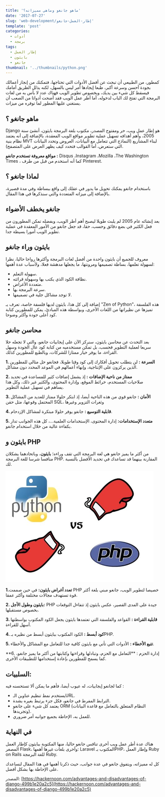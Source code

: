 ```yaml
---
title: 'ماهو جانغو وماهي مميزاته؟'
date: '2017-07-27'
slug: 'web-development/إطار-العمل-جانغو'
template: 'post'
categories:
  - أدوات
  - برمجة
tags:
  - إطار العمل
  - بايثون
  - جانغو
thumbnail: '../thumbnails/python.png'
---
```


كمطور، من الطبيعي أن تبحث عن أفضل الأدوات التي تحتاجها، فتمكنك من إنجاز أعمالك بجودة أحسن وسرعة أكبر، طبعا إيجادها أمر ليس بالسهل، لكنه يذلل الطريق أمامك فيسقط كل شيء بين يديك، وبخصوص تطوير الويب فهناك عدد لا بأس به من لغات البرمجة التي تفتح لك الباب لدخوله، أما أطر عمل الويب فقد أضحت أدواتا من الصعب أن يستغني عليها المطور لما توفره من ميزات.

## ماهو جانغو ؟

Django هو إطار عمل ويب، حر ومفتوح المصدر، مكتوب بلغة البرمجة بايثون، أنشئ سنة 2005، وأهم أهدافه تسهيل عملية تطوير مواقع الويب المعقدة، بالإضافة إلى أنه يعتمد نظام بنية MVT لبناء المشاريع (النماذج التي تتعامل مع البيانات، العروض وتحدد البيانات التي ستعرض، أما القوالب فتحدد كيف يظهر العرض على المتصفح).

**مواقع معروفة تستخدم جانغو :** Disqus ،Instagram ،Mozilla ،The Washington Times ، كما أنه استخدم من قبل من طرف Pinterest.

## لماذا جانغو ؟

باستخدام جانغو يمكنك تحويل ما يدور في عقلك إلى واقع ببساطة وفي مدة قصيرة، بالإضافة إلى ميزاته المتعددة والتي سنذكرها في هذا المقال.

## جانغو يخطف الأضواء

بعد إنشائه عام 2005 لم يلبث طويلا ليصبح أهم أطر الويب، وبفضله تمكن المطورون من فعل الكثير في بضع دقائق وحسب، حقا، قد جعل جانغو من الأمور المعقدة في عملية تطوير الويب أمورا بسيطة جدا.

## بايثون وراء جانغو

معروف للجميع أن بايثون واحدة من أفضل لغات البرمجة وأكثرها رواجا حاليا، نظرا لسهولة تعلمها، بساطة تصميمها ومرونتها، ما يجعلها مدهشة فعلا، ولأسباب عدة أهمها:

- سهولة التعلم.
- نظافة الكود الذي يكتب بها وسهولة قرائته.
- متعددة الأغراض.
- سرعة البرمجة بها.
- لا توجد مشاكل جلية في تصميمها.

إضافة إلى كل هذا، بايثون لديها فلسفة خاصة، تعرف يـ "Zen of Python"، هذه الفلسفة تميزها عن نظيراتها من اللغات الأخرى، وبواسطة هذه المبادئ، يمكن للمطورين كتابة كود أعلى جودة وأكثر وضوحا.

## محاسن جانغو

بعد التحدث عن محاسن بايثون، سنركز الآن على إيجابيات جانغو، والتي لا تجعله حلا سريعا لعملية التطوير فحسب، بل تمكن مستخدميه من كتابة كود عال الجودة وسهل القراءة، ما يوفر خيار ممتازا للشركات، وبالطبع للمطورين كذلك.

**1\. السرعة :** لن يتطلب تحويل أفكارك إلى كود وقتا طويلا، فجانغو حل مثالي للمطورين الذين يركزون على الإنتاجية، وإنهاء أعمالهم في الموعد المحدد دون مشاكل.

**2\. ممتاز من ناحية الإضافات :** إذ يشمل إضافات كثير للمساعدة في تحديد صلاحيات المستخدم، خرائط الموقع، وإدارة المحتوى، والكثير غير ذلك، وكل هذا يساهم في تسهيل عملية التطوير.

**3\. الأمان :** جانغو قوي من هذه الناحية أيضا، إذ ابتكر حلولا ممتاز للعديد من المشاكل المحتمل وقوعها، مثل حقن SQL، وثغرات التزوير وغيرها

**4\. قابلية التوسيع :** جانغو يوفر حلولا مبتكرة لمشاكل الإزدحام.

**5\. متعدد الإستخدامات:** إدارة المحتوى، الإستخدامات العلمية...، كل هذه الجوانب تدار بكفاءة عالية من خلال استخدام جانغو.

## بايثون و PHP

من أكثر ما يميز جانغو هي لغة البرمجة التي تقف وراءه؛ **بايثون**، وباتحادهما يشكلان منافسا شرسا للغة البرمجة PHP. المقارنة بينهما قد تساعدك في تحديد الأفضل بالنسبة لك.

[![PHP Vs Python](../images/php-vs-python.jpg)](../images/php-vs-python.jpg)

**1.تعدد أغراض بايثون:** في حين صممت PHP خصيصا لتطوير الويب، جانغو مبني بلغة أكثر قوة تستهدف مجالات مختلفة وأكثر عمقا.

**2\. بايثون وطول الأجل:** PHP جيدة على المدى القصير، عكس بايثون إذ تتفاءل التوقعات بخصوص مستقبلها.

**3\. قابلية القراءة :** القواعد والفلسفة التي تعتمدها بايثون يجعل الكود المكتوب بواسطتها أسهل للقراءة.

**4\. كود أبسط :** الكود المكتوب ببايثون أبسط من نظيره بـPHP.

**5\. تتبع الأخطاء :** الأدوات التي تأتي مع بايثون كافية جدا للتعامل مع المشاكل والأخطاء.

**6\. إدارة الحزم : **التعامل مع الحزم، وتبادلها وقراءتها وكتابتها من أكثر ما يميز جانغو، كما يسمح للمطورين بإعادة إستخدامها للتطبيقات الأخرى.

## السلبيات:

كما لجانغو إيجابيات، له عيوب أيضا، فأهم ما يمكن ألا تستحسنه فيه :

- يستخدم نمط تنظيم عناوين الـURL.
- الترابط المفرط في جانغو، فكل جزء يرتبط بغيره بشدة.
- يعتمد كل شيء على جانغو ORM (النظام المتعلق بالتعامل مع قاعدة البيانات وتجريدها).
- للعمل به، الإحاطة بجميع جوانبه أمر ضروري.

## في النهاية

هناك عدة أطر عمل ويب أخرى تنافس جانغو حاليا، منها المكتوبة ببايثون كإطار العمل المصغر Flask، وأخرى بلغات غيرها أهمها: Laravel المكتوب بـPHP، وإطار العمل Ruby on Rails للغة البرمجة Ruby.

كل له مميزاته، ويتفوق جانغو في عدة جوانب، حيث ذكرنا أهمها في هذا المقال لنساعدك على الإحاطة بها بشكل أفضل.

المصدر: [https://hackernoon.com/advantages-and-disadvantages-of-django-499b1e20a2c5](https://hackernoon.com/advantages-and-disadvantages-of-django-499b1e20a2c5)
